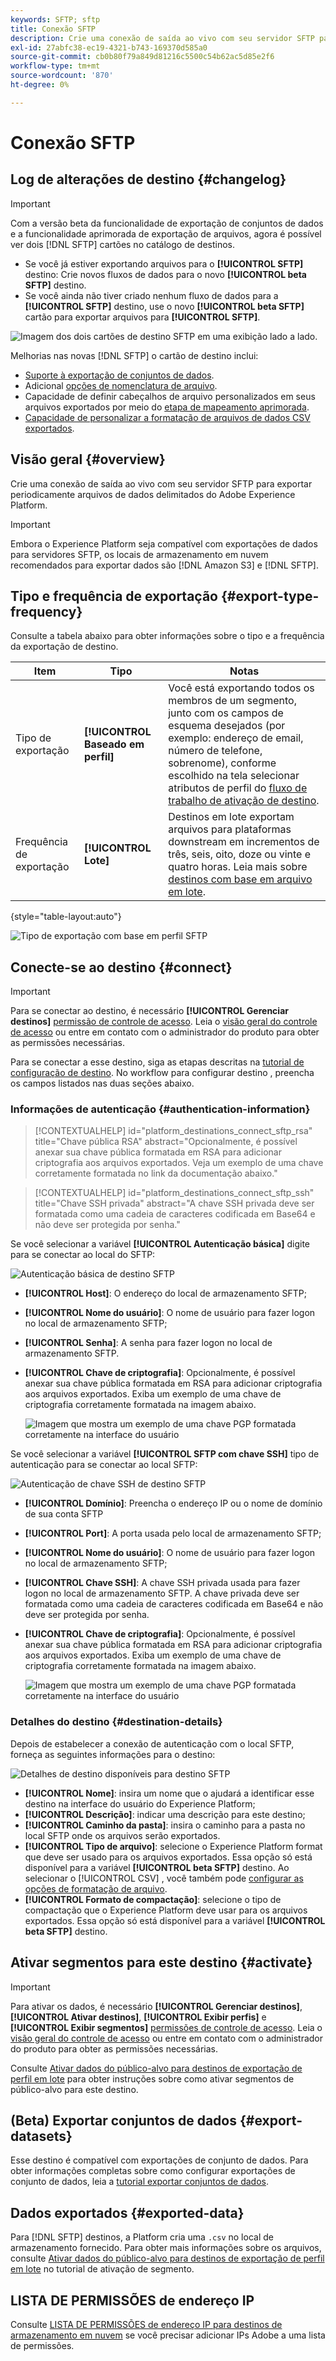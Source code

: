 ```yaml
---
keywords: SFTP; sftp
title: Conexão SFTP
description: Crie uma conexão de saída ao vivo com seu servidor SFTP para exportar periodicamente arquivos de dados delimitados do Adobe Experience Platform.
exl-id: 27abfc38-ec19-4321-b743-169370d585a0
source-git-commit: cb0b80f79a849d81216c5500c54b62ac5d85e2f6
workflow-type: tm+mt
source-wordcount: '870'
ht-degree: 0%

---
```


# Conexão SFTP

## Log de alterações de destino {#changelog}

>[!IMPORTANT]
>
>Com a versão beta da funcionalidade de exportação de conjuntos de dados e a funcionalidade aprimorada de exportação de arquivos, agora é possível ver dois [!DNL SFTP] cartões no catálogo de destinos.
>* Se você já estiver exportando arquivos para o **[!UICONTROL SFTP]** destino: Crie novos fluxos de dados para o novo **[!UICONTROL beta SFTP]** destino.
>* Se você ainda não tiver criado nenhum fluxo de dados para a **[!UICONTROL SFTP]** destino, use o novo **[!UICONTROL beta SFTP]** cartão para exportar arquivos para **[!UICONTROL SFTP]**.


![Imagem dos dois cartões de destino SFTP em uma exibição lado a lado.](../../assets/catalog/cloud-storage/sftp/two-sftp-destination-cards.png)

Melhorias nas novas [!DNL SFTP] o cartão de destino inclui:

* [Suporte à exportação de conjuntos de dados](/help/destinations/ui/export-datasets.md).
* Adicional [opções de nomenclatura de arquivo](/help/destinations/ui/activate-batch-profile-destinations.md#scheduling).
* Capacidade de definir cabeçalhos de arquivo personalizados em seus arquivos exportados por meio do [etapa de mapeamento aprimorada](/help/destinations/ui/activate-batch-profile-destinations.md#mapping).
* [Capacidade de personalizar a formatação de arquivos de dados CSV exportados](/help/destinations/ui/batch-destinations-file-formatting-options.md).

## Visão geral {#overview}

Crie uma conexão de saída ao vivo com seu servidor SFTP para exportar periodicamente arquivos de dados delimitados do Adobe Experience Platform.

>[!IMPORTANT]
>
> Embora o Experience Platform seja compatível com exportações de dados para servidores SFTP, os locais de armazenamento em nuvem recomendados para exportar dados são [!DNL Amazon S3] e [!DNL SFTP].

## Tipo e frequência de exportação {#export-type-frequency}

Consulte a tabela abaixo para obter informações sobre o tipo e a frequência da exportação de destino.

| Item | Tipo | Notas |
---------|----------|---------|
| Tipo de exportação | **[!UICONTROL Baseado em perfil]** | Você está exportando todos os membros de um segmento, junto com os campos de esquema desejados (por exemplo: endereço de email, número de telefone, sobrenome), conforme escolhido na tela selecionar atributos de perfil do [fluxo de trabalho de ativação de destino](../../ui/activate-batch-profile-destinations.md#select-attributes). |
| Frequência de exportação | **[!UICONTROL Lote]** | Destinos em lote exportam arquivos para plataformas downstream em incrementos de três, seis, oito, doze ou vinte e quatro horas. Leia mais sobre [destinos com base em arquivo em lote](/help/destinations/destination-types.md#file-based). |

{style="table-layout:auto"}

![Tipo de exportação com base em perfil SFTP](../../assets/catalog/cloud-storage/sftp/catalog.png)

## Conecte-se ao destino {#connect}

>[!IMPORTANT]
> 
>Para se conectar ao destino, é necessário **[!UICONTROL Gerenciar destinos]** [permissão de controle de acesso](/help/access-control/home.md#permissions). Leia o [visão geral do controle de acesso](/help/access-control/ui/overview.md) ou entre em contato com o administrador do produto para obter as permissões necessárias.

Para se conectar a esse destino, siga as etapas descritas na [tutorial de configuração de destino](../../ui/connect-destination.md). No workflow para configurar destino , preencha os campos listados nas duas seções abaixo.

### Informações de autenticação {#authentication-information}

>[!CONTEXTUALHELP]
>id="platform_destinations_connect_sftp_rsa"
>title="Chave pública RSA"
>abstract="Opcionalmente, é possível anexar sua chave pública formatada em RSA para adicionar criptografia aos arquivos exportados. Veja um exemplo de uma chave corretamente formatada no link da documentação abaixo."

>[!CONTEXTUALHELP]
>id="platform_destinations_connect_sftp_ssh"
>title="Chave SSH privada"
>abstract="A chave SSH privada deve ser formatada como uma cadeia de caracteres codificada em Base64 e não deve ser protegida por senha."

Se você selecionar a variável **[!UICONTROL Autenticação básica]** digite para se conectar ao local do SFTP:

![Autenticação básica de destino SFTP](../../assets/catalog/cloud-storage/sftp/stfp-basic-authentication.png)

* **[!UICONTROL Host]**: O endereço do local de armazenamento SFTP;
* **[!UICONTROL Nome do usuário]**: O nome de usuário para fazer logon no local de armazenamento SFTP;
* **[!UICONTROL Senha]**: A senha para fazer logon no local de armazenamento SFTP.
* **[!UICONTROL Chave de criptografia]**: Opcionalmente, é possível anexar sua chave pública formatada em RSA para adicionar criptografia aos arquivos exportados. Exiba um exemplo de uma chave de criptografia corretamente formatada na imagem abaixo.

   ![Imagem que mostra um exemplo de uma chave PGP formatada corretamente na interface do usuário](../../assets/catalog/cloud-storage/sftp/pgp-key.png)


Se você selecionar a variável **[!UICONTROL SFTP com chave SSH]** tipo de autenticação para se conectar ao local SFTP:

![Autenticação de chave SSH de destino SFTP](../../assets/catalog/cloud-storage/sftp/sftp-ssh-key-authentication.png)

* **[!UICONTROL Domínio]**: Preencha o endereço IP ou o nome de domínio de sua conta SFTP
* **[!UICONTROL Port]**: A porta usada pelo local de armazenamento SFTP;
* **[!UICONTROL Nome do usuário]**: O nome de usuário para fazer logon no local de armazenamento SFTP;
* **[!UICONTROL Chave SSH]**: A chave SSH privada usada para fazer logon no local de armazenamento SFTP. A chave privada deve ser formatada como uma cadeia de caracteres codificada em Base64 e não deve ser protegida por senha.
* **[!UICONTROL Chave de criptografia]**: Opcionalmente, é possível anexar sua chave pública formatada em RSA para adicionar criptografia aos arquivos exportados. Exiba um exemplo de uma chave de criptografia corretamente formatada na imagem abaixo.

   ![Imagem que mostra um exemplo de uma chave PGP formatada corretamente na interface do usuário](../../assets/catalog/cloud-storage/sftp/pgp-key.png)

### Detalhes do destino {#destination-details}

Depois de estabelecer a conexão de autenticação com o local SFTP, forneça as seguintes informações para o destino:

![Detalhes de destino disponíveis para destino SFTP](../../assets/catalog/cloud-storage/sftp/sftp-destination-details.png)

* **[!UICONTROL Nome]**: insira um nome que o ajudará a identificar esse destino na interface do usuário do Experience Platform;
* **[!UICONTROL Descrição]**: indicar uma descrição para este destino;
* **[!UICONTROL Caminho da pasta]**: insira o caminho para a pasta no local SFTP onde os arquivos serão exportados.
* **[!UICONTROL Tipo de arquivo]**: selecione o Experience Platform format que deve ser usado para os arquivos exportados. Essa opção só está disponível para a variável **[!UICONTROL beta SFTP]** destino. Ao selecionar o [!UICONTROL CSV] , você também pode [configurar as opções de formatação de arquivo](../../ui/batch-destinations-file-formatting-options.md).
* **[!UICONTROL Formato de compactação]**: selecione o tipo de compactação que o Experience Platform deve usar para os arquivos exportados. Essa opção só está disponível para a variável **[!UICONTROL beta SFTP]** destino.

## Ativar segmentos para este destino {#activate}

>[!IMPORTANT]
> 
>Para ativar os dados, é necessário **[!UICONTROL Gerenciar destinos]**, **[!UICONTROL Ativar destinos]**, **[!UICONTROL Exibir perfis]** e **[!UICONTROL Exibir segmentos]** [permissões de controle de acesso](/help/access-control/home.md#permissions). Leia o [visão geral do controle de acesso](/help/access-control/ui/overview.md) ou entre em contato com o administrador do produto para obter as permissões necessárias.

Consulte [Ativar dados do público-alvo para destinos de exportação de perfil em lote](../../ui/activate-batch-profile-destinations.md) para obter instruções sobre como ativar segmentos de público-alvo para este destino.

## (Beta) Exportar conjuntos de dados {#export-datasets}

Esse destino é compatível com exportações de conjunto de dados. Para obter informações completas sobre como configurar exportações de conjunto de dados, leia a [tutorial exportar conjuntos de dados](/help/destinations/ui/export-datasets.md).

## Dados exportados {#exported-data}

Para [!DNL SFTP] destinos, a Platform cria uma `.csv` no local de armazenamento fornecido. Para obter mais informações sobre os arquivos, consulte [Ativar dados do público-alvo para destinos de exportação de perfil em lote](../../ui/activate-batch-profile-destinations.md) no tutorial de ativação de segmento.

## LISTA DE PERMISSÕES de endereço IP

Consulte [LISTA DE PERMISSÕES de endereço IP para destinos de armazenamento em nuvem](ip-address-allow-list.md) se você precisar adicionar IPs Adobe a uma lista de permissões.
